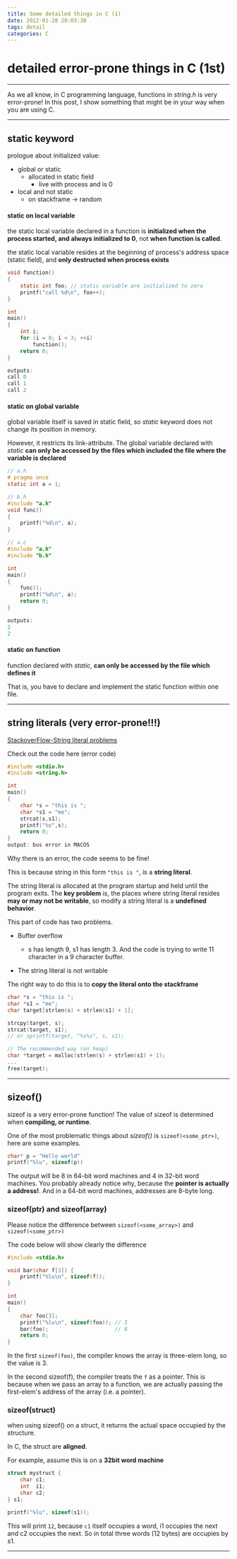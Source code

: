 ```yaml
---
title: Some detailed things in C (1)
date: 2022-01-28 20:03:38
tags: detail
categories: C 
---
```


# detailed error-prone things in C (1st)
---

As we all know, in C programming language, functions in *string.h* is very error-prone! In this post, I show something that might be in your way when you are using C.

---

<!--more-->

## static keyword

prologue about initialized value:
* global or static
  * allocated in static field
    * live with process and is 0
* local and not static
  * on stackframe -> random

#### static on local variable
the static local variable declared in a function is **initialized when the process started, and always initialized to 0**, not **when function is called**.

the static local variable resides at the beginning of process's address space (static field), and **only destructed when process exists**

```C
void function()
{
    static int foo; // static variable are initialized to zero
    printf("call %d\n", foo++);
}

int
main()
{
    int i;
    for (i = 0; i < 3; ++i)
        function();
    return 0;
}

outputs: 
call 0
call 1
call 2
```

#### static on global variable
global variable itself is saved in static field, so *static* keyword does not change its position in memory.

However, it restricts its link-attribute. The global variable declared with *static* **can only be accessed by the files which included the file where the variable is declared**

```C
// a.h
# pragma once
static int a = 1;

// b.h
#include "a.h"
void func()
{
    printf("%d\n", a);
}

// a.c
#include "a.h"
#include "b.h"

int
main()
{
    func();
    printf("%d\n", a);
    return 0;
}

outputs:
2
2
```

#### static on function
function declared with *static*, **can only be accessed by the file which defines it**

That is, you have to declare and implement the static function within one file.


---

## string literals (very error-prone!!!)

[StackoverFlow-String literal problems](https://stackoverflow.com/questions/5717176/bus-error-while-running-a-simple-string-c-program)

Check out the code here (error code)
```C
#include <stdio.h>
#include <string.h>

int
main()
{
    char *s = "this is ";
    char *s1 = "me";  
    strcat(s,s1); 
    printf("%s",s);
    return 0;
}
output: bus error in MACOS
```

Why there is an error, the code seems to be fine!

This is because string in this form `"this is "`, is a **string literal**.

The string literal is allocated at the program startup and held until the program exits. The **key problem** is, the places where string literal resides **may or may not be writable**, so modify a string literal is a **undefined behavior**.

This part of code has two problems.
* Buffer overflow
  * s has length 9, s1 has length 3. And the code is trying to write 11 character in a 9 character buffer.
  
* The string literal is not writable
  
The right way to do this is to **copy the literal onto the stackframe**
```C
char *s = "this is ";
char *s1 = "me";
char target[strlen(s) + strlen(s1) + 1];

strcpy(target, s);
strcat(target, s1);
// or sprintf(target, "%s%s", s, s1);

// The recommended way (on heap)
char *target = malloc(strlen(s) + strlen(s1) + 1);
...
free(target);
```

---

## sizeof()

sizeof is a very error-prone function! The value of sizeof is determined when **compiling, or runtime**.

One of the most problematic things about *sizeof()* is `sizeof(<some_ptr>)`, here are some examples.
```C
char* p = "Hello world"
printf("%lu", sizeof(p))
```
The output will be 8 in 64-bit word machines and 4 in 32-bit word machines.
You probably already notice why, because the **pointer is actually a address!**. And in a 64-bit word machines, addresses are 8-byte long.

### sizeof(ptr) and sizeof(array)
Please notice the difference between `sizeof(<some_array>)` and `sizeof(<some_ptr>)`

The code below will show clearly the difference
```C
#include <stdio.h>

void bar(char f[3]) {
	printf("%lu\n", sizeof(f));
}

int
main()
{
	char foo[3];
	printf("%lu\n", sizeof(foo)); // 3
	bar(foo);                     // 8
	return 0;
}
```
In the first `sizeof(foo)`, the compiler knows the array is three-elem long, so the value is 3.

In the second sizeof(f), the compiler treats the `f` as a pointer. This is because when we pass an array to a function, we are actually passing the first-elem's address of the array (i.e. a pointer).

### sizeof(struct)
when using sizeof() on a struct, it returns the actual space occupied by the structure.

In C, the struct are **aligned**.

For example, assume this is on a **32bit word machine**
```C
struct mystruct {
    char c1;
    int  i1;
    char c2;
} s1;

printf("%lu", sizeof(s1));
```

This will print `12`, because `c1` itself occupies a word, i1 occupies the next and c2 occupies the next. So in total three words (12 bytes) are occupies by s1.

---
